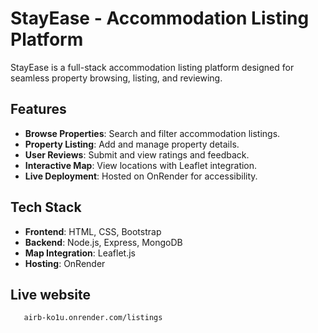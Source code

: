 # StayEase - Accommodation Listing Platform

StayEase is a full-stack accommodation listing platform designed for seamless property browsing, listing, and reviewing.

## Features
- **Browse Properties**: Search and filter accommodation listings.
- **Property Listing**: Add and manage property details.
- **User Reviews**: Submit and view ratings and feedback.
- **Interactive Map**: View locations with Leaflet integration.
- **Live Deployment**: Hosted on OnRender for accessibility.

## Tech Stack
- **Frontend**: HTML, CSS, Bootstrap
- **Backend**: Node.js, Express, MongoDB
- **Map Integration**: Leaflet.js
- **Hosting**: OnRender

## Live website
```bash
   airb-ko1u.onrender.com/listings
